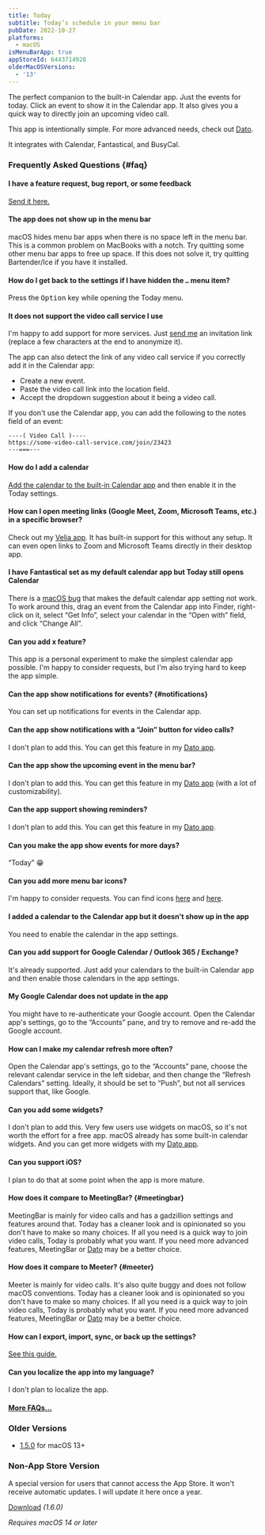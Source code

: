```yaml
---
title: Today
subtitle: Today’s schedule in your menu bar
pubDate: 2022-10-27
platforms:
  - macOS
isMenuBarApp: true
appStoreId: 6443714928
olderMacOSVersions:
  - '13'
---
```


The perfect companion to the built-in Calendar app. Just the events for today. Click an event to show it in the Calendar app. It also gives you a quick way to directly join an upcoming video call.

This app is intentionally simple. For more advanced needs, check out [Dato](/dato).

It integrates with Calendar, Fantastical, and BusyCal.

### Frequently Asked Questions {#faq}

#### I have a feature request, bug report, or some feedback

[Send it here.](https://sindresorhus.com/feedback?product=Today&referrer=Website-FAQ)

#### The app does not show up in the menu bar

macOS hides menu bar apps when there is no space left in the menu bar. This is a common problem on MacBooks with a notch. Try quitting some other menu bar apps to free up space. If this does not solve it, try quitting Bartender/Ice if you have it installed.

#### How do I get back to the settings if I have hidden the `…` menu item?

Press the <kbd>Option</kbd> key while opening the Today menu.

#### It does not support the video call service I use

I'm happy to add support for more services. Just [send me](https://sindresorhus.com/feedback?product=Today&referrer=Website-FAQ) an invitation link (replace a few characters at the end to anonymize it).

The app can also detect the link of any video call service if you correctly add it in the Calendar app:
- Create a new event.
- Paste the video call link into the location field.
- Accept the dropdown suggestion about it being a video call.

If you don't use the Calendar app, you can add the following to the notes field of an event:

```
----( Video Call )----
https://some-video-call-service.com/join/23423
---===---
```

#### How do I add a calendar

[Add the calendar to the built-in Calendar app](https://support.apple.com/guide/calendar/add-or-delete-calendar-accounts-icl4308d6701/mac) and then enable it in the Today settings.

#### How can I open meeting links (Google Meet, Zoom, Microsoft Teams, etc.) in a specific browser?

Check out my [Velja app](https://sindresorhus.com/velja). It has built-in support for this without any setup. It can even open links to Zoom and Microsoft Teams directly in their desktop app.

#### I have Fantastical set as my default calendar app but Today still opens Calendar

There is a [macOS bug](https://github.com/feedback-assistant/reports/issues/290) that makes the default calendar app setting not work. To work around this, drag an event from the Calendar app into Finder, right-click on it, select “Get Info”, select your calendar in the “Open with” field, and click “Change All”.

#### Can you add x feature?

This app is a personal experiment to make the simplest calendar app possible. I'm happy to consider requests, but I'm also trying hard to keep the app simple.

#### Can the app show notifications for events? {#notifications}

You can set up notifications for events in the Calendar app.

#### Can the app show notifications with a “Join” button for video calls?

I don't plan to add this. You can get this feature in my [Dato app](/dato).

#### Can the app show the upcoming event in the menu bar?

I don't plan to add this. You can get this feature in my [Dato app](/dato) (with a lot of customizability).

#### Can the app support showing reminders?

I don't plan to add this. You can get this feature in my [Dato app](/dato).

#### Can you make the app show events for more days?

“Today” 😁

#### Can you add more menu bar icons?

I'm happy to consider requests. You can find icons [here](https://developer.apple.com/sf-symbols/) and [here](https://thenounproject.com).

#### I added a calendar to the Calendar app but it doesn't show up in the app

You need to enable the calendar in the app settings.

#### Can you add support for Google Calendar / Outlook 365 / Exchange?

It's already supported. Just add your calendars to the built-in Calendar app and then enable those calendars in the app settings.

#### My Google Calendar does not update in the app

You might have to re-authenticate your Google account. Open the Calendar app's settings, go to the “Accounts” pane, and try to remove and re-add the Google account.

#### How can I make my calendar refresh more often?

Open the Calendar app's settings, go to the “Accounts” pane, choose the relevant calendar service in the left sidebar, and then change the “Refresh Calendars” setting. Ideally, it should be set to “Push”, but not all services support that, like Google.

#### Can you add some widgets?

I don't plan to add this. Very few users use widgets on macOS, so it's not worth the effort for a free app. macOS already has some built-in calendar widgets. And you can get more widgets with my [Dato app](/dato).

#### Can you support iOS?

I plan to do that at some point when the app is more mature.

#### How does it compare to MeetingBar? {#meetingbar}

MeetingBar is mainly for video calls and has a gadzillion settings and features around that. Today has a cleaner look and is opinionated so you don't have to make so many choices. If all you need is a quick way to join video calls, Today is probably what you want. If you need more advanced features, MeetingBar or [Dato](/dato) may be a better choice.

#### How does it compare to Meeter? {#meeter}

Meeter is mainly for video calls. It's also quite buggy and does not follow macOS conventions. Today has a cleaner look and is opinionated so you don't have to make so many choices. If all you need is a quick way to join video calls, Today is probably what you want. If you need more advanced features, MeetingBar or [Dato](/dato) may be a better choice.

#### How can I export, import, sync, or back up the settings?

[See this guide.](https://github.com/sindresorhus/guides/blob/main/backup-app-settings.md)

#### Can you localize the app into my language?

I don't plan to localize the app.

#### [More FAQs…](/apps/faq)

### Older Versions

- [1.5.0](https://github.com/sindresorhus/meta/files/13997505/Today.1.5.0.-.macOS.13.zip) for macOS 13+

### Non-App Store Version

A special version for users that cannot access the App Store. It won't receive automatic updates. I will update it here once a year.

[Download](https://www.dropbox.com/scl/fi/68bf6aeuqqo98f2ehkt2o/Today-1.6.0-1705754077.zip?rlkey=pv4pe6d3nd3flxf44py1vxkas&raw=1) *(1.6.0)*

*Requires macOS 14 or later*
